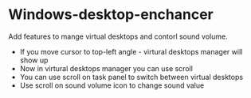 # Windows-desktop-enchancer
Add features to mange virtual desktops and contorl sound volume.

* If you move cursor to top-left angle - virtural desktops manager will show up
* Now in virtural desktops manager you can use scroll
* You can use scroll on task panel to switch between virtual desktops
* Use scroll on sound volume icon to change sound value
